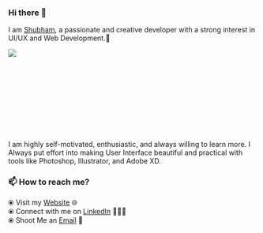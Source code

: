 ### Hi there 👋

<!--
**shubs997/shubs997** is a ✨ _special_ ✨ repository because its `README.md` (this file) appears on your GitHub profile.
--> 
I am [Shubham](https://shubhamjadhav.com/), a passionate and creative developer with a strong interest in UI/UX and Web Development.🎯 
 
<!--  ## My Github Stats:
 
<p align="left"> <img src="https://komarev.com/ghpvc/?username=shubs997&label=Profile%20views&color=129e00&style=plastic" alt="shubs997" /> </p>
 -->
<div>
<a href="https://readme-stats-cfgj2cxdy.vercel.app/api?username=shubs997&count_private=true&show_icons=true&theme=tokyonight">
  <img  align="left" src="https://readme-stats-cfgj2cxdy.vercel.app/api?username=shubs997&count_private=true&show_icons=true&theme=tokyonight" />
</a>
</div>
<br /><br /><br /><br /><br /><br /><br /><br /><br /><br />
<div>
 <p>I am highly self-motivated, enthusiastic, and always willing to learn more. I Always put effort into making User Interface beautiful and practical with tools like Photoshop, Illustrator, and Adobe XD.</p>
</div>

### 📫 How to reach me? 

  ⦿ Visit my [Website](https://shubhamjadhav.com/) 🌐 <br>
  ⦿ Connect with me on [LinkedIn](https://www.linkedin.com/in/shubham566/) 👨🏻‍💻 <br>
  ⦿ Shoot Me an [Email](mailto:shubhamjadhav5678@gmail.com) 💌 <br>
